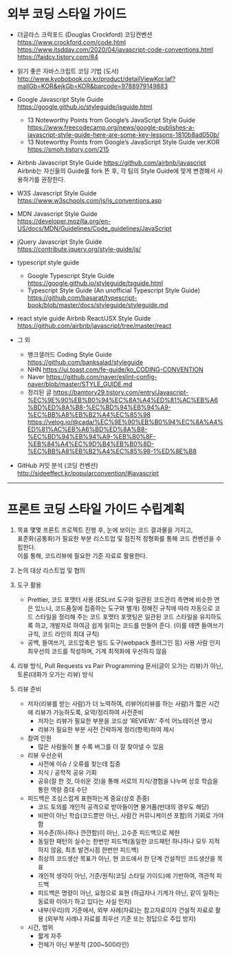 # 외부 코딩 스타일 가이드

- 더글라스 크락포드 (Douglas Crockford) 코딩컨벤션
  https://www.crockford.com/code.html  
  https://www.itsdday.com/2020/04/javascript-code-conventions.html  
  https://faidcy.tistory.com/84

- 읽기 좋은 자바스크립트 코딩 기법 (도서)
  http://www.kyobobook.co.kr/product/detailViewKor.laf?mallGb=KOR&ejkGb=KOR&barcode=9788979149883

- Google Javascript Style Guide
  https://google.github.io/styleguide/jsguide.html  
   - 13 Noteworthy Points from Google’s JavaScript Style Guide
  https://www.freecodecamp.org/news/google-publishes-a-javascript-style-guide-here-are-some-key-lessons-1810b8ad050b/  
   - 13 Noteworthy Points from Google’s JavaScript Style Guide ver.KOR
  https://smoh.tistory.com/215

- Airbnb Javascript Style Guide
  https://github.com/airbnb/javascript  
  Airbnb는 자신들의 Guide를 fork 뜬 후, 각 팀의 Style Guide에 맞게 변경해서 사용하기를 권장한다.

- W3S Javascript Style Guide
  https://www.w3schools.com/js/js_conventions.asp

- MDN Javascript Style Guide  
  https://developer.mozilla.org/en-US/docs/MDN/Guidelines/Code_guidelines/JavaScript

- jQuery Javascript Style Guide  
  https://contribute.jquery.org/style-guide/js/

- typescript style guide

  - Google Typescript Style Guide  
     https://google.github.io/styleguide/tsguide.html
  - Typescript Style Guide (An unofficial Typescript Style Guide)
    https://github.com/basarat/typescript-book/blob/master/docs/styleguide/styleguide.md

- react style guide
  Airbnb React/JSX Style Guide  
  https://github.com/airbnb/javascript/tree/master/react

- 그 외

  - 뱅크샐러드 Coding Style Guide
    https://github.com/banksalad/styleguide
  - NHN
    https://ui.toast.com/fe-guide/ko_CODING-CONVENTION
  - Naver
    https://github.com/naver/eslint-config-naver/blob/master/STYLE_GUIDE.md
  - 정리된 글
    https://bamtory29.tistory.com/entry/Javascript-%EC%9E%90%EB%B0%94%EC%8A%A4%ED%81%AC%EB%A6%BD%ED%8A%B8-%EC%BD%94%EB%94%A9-%EC%BB%A8%EB%B2%A4%EC%85%98  
     https://velog.io/@cada/%EC%9E%90%EB%B0%94%EC%8A%A4%ED%81%AC%EB%A6%BD%ED%8A%B8-%EC%BD%94%EB%94%A9-%EB%B0%8F-%EB%84%A4%EC%9D%B4%EB%B0%8D-%EC%BB%A8%EB%B2%A4%EC%85%98-1%ED%8E%B8

- GitHub 커밋 분석 (코딩 컨벤션)
  http://sideeffect.kr/popularconvention/#javascript

---

# 프론트 코딩 스타일 가이드 수립계획

1. 목표
   몇몇 프론트 프로젝트 진행 후, 눈에 보이는 코드 결과물을 가지고,  
   표준화(공통화)가 필요한 부분 리스트업 및 점진적 정형화를 통해 코드 컨벤션을 수립한다.  
   이를 통해, 코드리뷰에 필요한 기준 자료로 활용한다.

2. 논의 대상 리스트업 및 협의

3. 도구 활용

   - Prettier, 코드 포맷터 사용 (ESLint 도구와 일관된 코드관리 측면에 비슷한 면은 있느나, 코드품질에 집중하는 도구와 별개)
     정해진 규칙에 따라 자동으로 코드 스타일을 정리해 주는 코드 포맷터
     포맷팅은 일관된 코드 스타일을 유지하도록 하고, 개발자로 하여금 쉽게 읽히는 코드를 만들어 준다. (이를 테면 들여쓰기 규칙, 코드 라인의 최대 규칙)
   - 공백, 들여쓰기, 코드압축은 빌드 도구(webpack 플러그인 등) 사용
     사람 인지 최우선의 코드를 작성하며, 기계 최적화에 우선하지 않음

4. 리뷰 방식, Pull Requests vs Pair Programming
   문서(글이 오가는 리뷰)가 아닌, 토론(대화가 오가는 리뷰) 방식

5. 리뷰 준비
   - 저자(리뷰를 받는 사람)가 더 노력하여, 리뷰어(리뷰를 하는 사람)가 짧은 시간에 리뷰가 가능하도록, 요약/정리하여 사전준비
     - 저자는 리뷰가 필요한 부분을 코드상 'REVIEW:' 주석 어노테이션 명시
     - 리뷰가 필요한 부분 사전 간략하게 정리(항목)하여 제시
   - 참여 인원
     - 많은 사람들이 볼 수록 버그를 더 잘 찾아낼 수 있음
   - 리뷰 우선순위
     - 사전에 이슈 / 오류를 찾는데 집중
     - 지식 / 공학적 공유 기회
     - 공유(잘 한 것, 아쉬운 것)을 통해 서로의 지식/경험을 나누며 상호 학습을 통한 역량 증대 수단
   - 피드백은 조심스럽게 표현하는게 중요(상호 존중)
     - 코드 토의를 개인적 공격으로 받아들이면 물거품(반대의 경우도 해당)
     - 비판이 아닌 학습(코드뿐만 아닌, 사람간 커뮤니케이션 포함)의 기회로 가야함
     - 저수준(하나하나 깐깐함)이 아닌, 고수준 피드백으로 제한
     - 동일한 패턴의 실수는 한번만 피드백(동일한 코드패턴 하나하나 모두 지적하지 않음, 최초 발견시점 한번만 피드백)
     - 최상의 코드생산 목표가 아닌, 현 코드에서 한 단계 건설적인 코드생산을 목표
     - 개인적 생각이 아닌, 기준/원칙(코딩 스타일 가이드)에 기반하여, 객관적 피드백
     - 피드백은 명령이 아닌, 요청으로 표현 (하급자나 기계가 아닌, 같이 일하는 동료와 이야기 하고 있다는 사실 인지)
     - 내부(우리)의 기준에서, 외부 사례(자료)는 참고자료이자 건설적 자료로 활용 (외부적 사례나 자료를 최우선 기준 또는 정답으로 주입 방지)
   - 시간, 범위
     - 짧게 자주
     - 전체가 아닌 부분적 (200~500라인)
